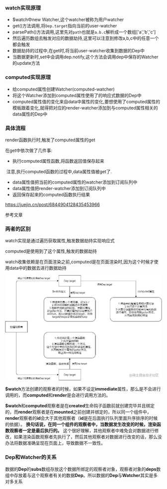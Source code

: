 ### watch实现原理

- $watch中new Watcher,这个watcher被称为用户watcher
- get()方法调用,将`Dep.target`指向当前的user-watcher
- parsePath()方法调用,这里先对`path`也就是`a.b.c`解析成一个数组['a','b','c']
- 然后遍历数组去触发对应的数据劫持,这里可以注意到修改a,b,c中的任意一个都会触发
- 数据劫持的过程中,在get时,将当前user-watcher收集到数据的Dep中
- 当数据更新时,set中会调用dep.notify,这个方法会调用dep中保存的Watcher的update方法

### computed实现原理

- 给computed属性创建Watcher(computed-watcher)
- 将这个Watcher添加到computed属性使用了的响应式数据的Dep中
- computed属性值的变化来自data中属性的变化,要想使用了computed属性的模板跟着变化,就得把对应的render-watcher添加到与computed属性相关的data属性的Dep中

### 具体流程

render函数执行时,触发了computed属性的get

在get中依次做了几件事:

- 执行computed属性函数,将函数返回值保存起来

​	注意,执行computed函数的过程中,data属性值被get了.

- data属性值把当前的computed属性的watcher添加到订阅队列中
- data属性值把render-watcher添加到订阅队列中
- 返回保存起来的computed函数执行结果

https://juejin.cn/post/6844904128435453966

参考文章

### 两者的区别

watch实现是通过遍历获取属性,触发数据劫持实现响应式

computed是使用到了这个属性,触发的数据劫持

watch收集依赖是在页面渲染之前,computed是在页面渲染时,因为这个时候才使用data中的数据去进行数据劫持

![img](image/16fbc938fc05f6f3tplv-t2oaga2asx-zoom-in-crop-mark4536000.jpeg)

**$watch**方法创建的观察者的时候，如果不设定**immediate**属性，那么是不会进行调用的，而**computed**和**render**是会进行调用方法的。

**$watch**和**computed**观察者是在**created**生命钩子函数前就创建完毕并且绑定的，而**render**观察者是在**mounted**之前创建并绑定的，所以同一个组件中，**render**观察者的**id**会大于其他观察者（**id**是在后面执行队列里面升序排序的时候的依据）。 **换句话说，在同一个组件的观察者中，当数据发生改变的时候，渲染函数观察者一定是最后执行的。** 这个很好理解，其他观察者中难免会对数据进行修改，如果渲染函数观察者先执行了，然后其他观察者对数据进行改变的话，那么没办法将数据准确呈现在页面上，导致数据不一致性。



### Dep和Watcher的关系

数据的**Dep**的**subs**数组存放这个数据所绑定的观察者对象，观察者对象的**deps**数组中存放着与这个观察者有关的数据**Dep**。所以数据的**Dep**与**Watcher**其实是多对多关系
